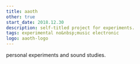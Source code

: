 ```yaml
---
title: aaoth
other: true
start_date: 2018.12.30
description: self-titled project for experiments.
tags: experimental no&nbsp;music electronic
logo: aaoth-logo
---
```


personal experiments and sound studies.
